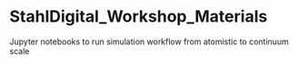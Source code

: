 # StahlDigital_Workshop_Materials
Jupyter notebooks to run simulation workflow from atomistic to continuum scale
